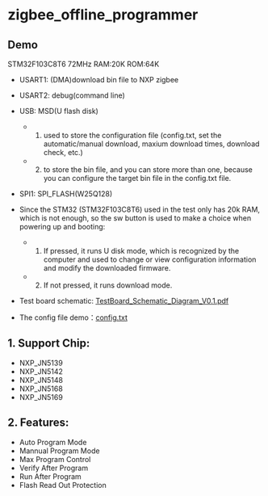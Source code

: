# zigbee_offline_programmer

## Demo
STM32F103C8T6 72MHz RAM:20K ROM:64K

* USART1: (DMA)download bin file to NXP zigbee
* USART2: debug(command line)
* USB: MSD(U flash disk)
  * 1. used to store the configuration file (config.txt, set the automatic/manual download, maxium download times, download check, etc.)
  * 2. to store the bin file, and you can store more than one, because you can configure the target bin file in the config.txt file.
* SPI1: SPI_FLASH(W25Q128)

* Since the STM32 (STM32F103C8T6) used in the test only has 20k RAM, which is not enough, so the sw button is used to make a choice when powering up and booting: 
  * 1. If pressed, it runs U disk mode, which is recognized by the computer and used to change or view configuration information and modify the downloaded firmware. 
  * 2. If not pressed, it runs download mode.

* Test board schematic: [TestBoard_Schematic_Diagram_V0.1.pdf](Doc/TestBoard_Schematic_Diagram_V0.1.pdf)

* The config file demo：[config.txt](Doc/config.txt)

## 1. Support Chip:
- NXP_JN5139
- NXP_JN5142
- NXP_JN5148
- NXP_JN5168
- NXP_JN5169

## 2. Features:
- Auto Program Mode
- Mannual Program Mode
- Max Program Control
- Verify After Program
- Run After Program
- Flash Read Out Protection
